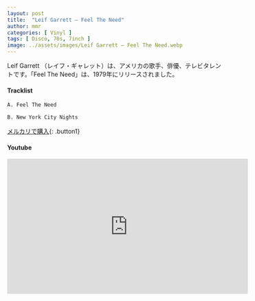 ```yaml
---
layout: post
title:  "Leif Garrett – Feel The Need"
author: mmr
categories: [ Vinyl ]
tags: [ Disco, 70s, 7inch ]
image: ../assets/images/Leif Garrett – Feel The Need.webp
---
```


Leif Garrett （レイフ・ギャレット）は、アメリカの歌手、俳優、テレビタレントです。「Feel The Need」は、1979年にリリースされました。

#### Tracklist
```md
A. Feel The Need

B. New York City Nights
```

[メルカリで購入](https://jp.mercari.com/item/m71551680773?afid=6142608987){: .button1}

#### Youtube
<iframe width="560" height="315" src="https://www.youtube.com/embed/TRMGp2jq8iU?si=XPtTUOfI1mB0MQHJ" title="YouTube video player" frameborder="0" allow="accelerometer; autoplay; clipboard-write; encrypted-media; gyroscope; picture-in-picture; web-share" referrerpolicy="strict-origin-when-cross-origin" allowfullscreen></iframe>